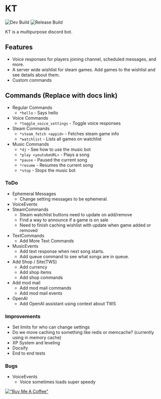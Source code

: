# KT
![Dev Build](https://github.com/EvilGenius13/KT/actions/workflows/ci.yml/badge.svg)
![Release Build](https://github.com/EvilGenius13/KT/actions/workflows/cd.yml/badge.svg)

KT is a multipurpose discord bot.

## Features
- Voice responses for players joining channel, scheduled messages, and more.
- A server wide wishlist for steam games. Add games to the wishlist and see details about them.
- Custom commands

## Commands (Replace with docs link)
- Regular Commands
  - `*hello` - Says hello
- Voice Commands
  - `*toggle_voice_settings` - Toggle voice responses
- Steam Commands
  - `*steam_fetch <appid>` - Fetches steam game info
  - `*watchlist` - Lists all games on watchlist
- Music Commands
  - `*dj` - See how to use the music bot
  - `*play <youtubeURL>` - Plays a song
  - `*pause` - Paused the current song
  - `*resume` - Resumes the current song
  - `*stop` - Stops the music bot


### ToDo
- Ephemeral Messages
  - Change setting messages to be ephemeral.
- VoiceEvents
- SteamCommands
  - Steam watchlist buttons need to update on add/remove
  - Find a way to announce if a game is on sale
  - Need to finish caching wishlist with update when game added or removed
- TextCommands
  - Add More Text Commands
- MusicEvents
  - Add text response when next song starts.
  - Add queue command to see what songs are in queue.
- Add Shop / Site(TWS)
  - Add currency
  - Add shop items
  - Add shop commands
- Add mod mail
  - Add mod mail commands
  - Add mod mail events
- OpenAI
  - Add OpenAI assistant using context about TWS

### Improvements
- Set limits for who can change settings
- Do we move caching to something like redis or memcache? (currently using in memory cache)
- XP System and leveling
- Docsify
- End to end tests

### Bugs
- VoiceEvents
  - Voice sometimes loads super speedy

[!["Buy Me A Coffee"](https://www.buymeacoffee.com/assets/img/custom_images/orange_img.png)](https://www.buymeacoffee.com/jfaigan)
